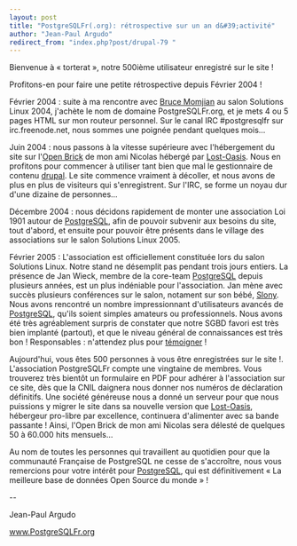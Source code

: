 ```yaml
---
layout: post
title: "PostgreSQLFr(.org): rétrospective sur un an d&#39;activité"
author: "Jean-Paul Argudo"
redirect_from: "index.php?post/drupal-79 "
---
```



<p></p>

<!--more-->


<p>Bienvenue à «&nbsp;torterat&nbsp;», notre 500ième utilisateur enregistré sur le site&nbsp;!</p>

<p>Profitons-en pour faire une petite rétrospective depuis Février 2004&nbsp;!</p>

<p>Février 2004&nbsp;: suite à ma rencontre avec <a href="http://candle.pha.pa.us/" target="_blank">Bruce Momjian</a> au salon Solutions Linux 2004, j'achète le nom de domaine PostgreSQLFr.org, et je mets 4 ou 5 pages HTML sur mon routeur personnel. Sur le canal IRC #postgresqlfr sur irc.freenode.net, nous sommes une poignée pendant quelques mois...</p>

<p>Juin 2004&nbsp;: nous passons à la vitesse supérieure avec l'hébergement du site sur l'<a href="http://openbrick.org/" target="blank_">Open Brick</a> de mon ami Nicolas hébergé par <a href="http://www.lost-oasis.fr" target="_blank">Lost-Oasis</a>. Nous en profitons pour commencer à utiliser tant bien que mal le gestionnaire de contenu <a href="http://www.drupal.org" target="_blank">drupal</a>. Le site commence vraiment à décoller, et nous avons de plus en plus de visiteurs qui s'enregistrent. Sur l'IRC, se forme un noyau dur d'une dizaine de personnes...</p>

<p>Décembre 2004&nbsp;: nous décidons rapidement de monter une association Loi 1901 autour de <a href="http://www.postgresql.org" target="_blank">PostgreSQL</a>, afin de pouvoir subvenir aux besoins du site, tout d'abord, et ensuite pour pouvoir être présents dans le village des associations sur le salon Solutions Linux 2005.</p>

<p>Février 2005&nbsp;: L'association est officiellement constituée lors du salon Solutions Linux. Notre stand ne désemplit pas pendant trois jours entiers. La présence de Jan Wieck, membre de la core-team <a href="http://www.postgresql.org" target="_blank">PostgreSQL</a> depuis plusieurs années, est un plus indéniable pour l'association. Jan mène avec succès plusieurs conférences sur le salon, notament sur son bébé, <a href="http://gborg.postgresql.org/project/slony1/projdisplay.php" target="_blank">Slony</a>. Nous avons rencontré un nombre impressionnant d'utilisateurs avancés de <a href="http://www.postgresql.org" target="_blank">PostgreSQL</a>, qu'ils soient simples amateurs ou professionnels. Nous avons été très agréablement surpris de constater que notre SGBD favori est très bien implanté (partout), et que le niveau général de connaissances est très bon&nbsp;! Responsables&nbsp;: n'attendez plus pour <a href="http://www.postgresqlfr.org/drupal/?q=node/view/63" target="_blank">témoigner</a>&nbsp;!</p>

<p>Aujourd'hui, vous êtes 500 personnes à vous être enregistrées sur le site&nbsp;!. L'association PostgreSQLFr compte une vingtaine de membres. Vous trouverez très bientôt un formulaire en PDF pour adhérer à l'association sur ce site, dès que la CNIL daignera nous donner nos numéros de déclaration définitifs. Une société généreuse nous a donné un serveur pour que nous puissions y migrer le site dans sa nouvelle version que <a href="http://www.lost-oasis.fr" target="_blank">Lost-Oasis</a>, hébergeur pro-libre par excellence, continuera d'alimenter avec sa bande passante&nbsp;! Ainsi, l'Open Brick de mon ami Nicolas sera délesté de quelques 50 à 60.000 hits mensuels...</p>

<p>Au nom de toutes les personnes qui travaillent au quotidien pour que la communauté Française de PostgreSQL ne cesse de s'accroître, nous vous remercions pour votre intérêt pour <a href="http://www.postgresql.org" target="_blank">PostgreSQL</a>, qui est définitivement «&nbsp;La meilleure base de données Open Source du monde&nbsp;»&nbsp;!

</p>

<p>

-- <br />

Jean-Paul Argudo<br />

www.PostgreSQLFr.org</p>